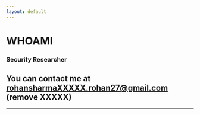 ```yaml
---
layout: default
---
```


# **WHOAMI**

### Security Researcher

## You can contact me at **rohansharmaXXXXX.rohan27@gmail.com** (remove XXXXX)<!--XXXXX - to fool the automated scanners-->

---
